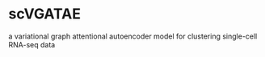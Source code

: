 # scVGATAE
a variational graph attentional autoencoder model for clustering single-cell RNA-seq data
